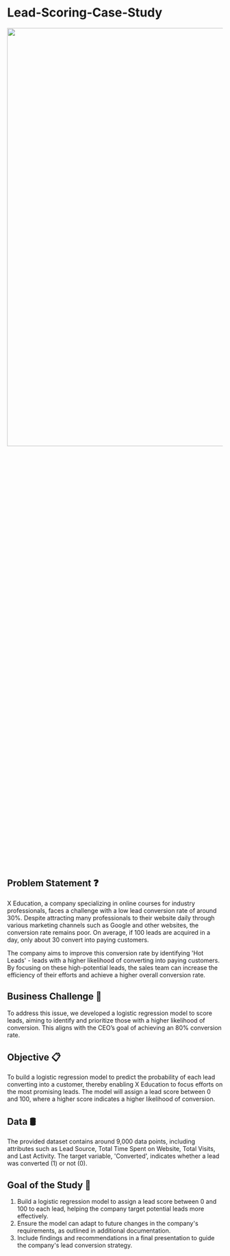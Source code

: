 # Lead-Scoring-Case-Study 
<img src="https://github.com/user-attachments/assets/9b95222d-9dd3-47d6-bc09-475bc20f1331" width = 120% height = 50%>

## Problem Statement ❓
X Education, a company specializing in online courses for industry professionals, faces a challenge with a low lead conversion rate of around 30%. Despite attracting many professionals to their website daily through various marketing channels such as Google and other websites, the conversion rate remains poor. On average, if 100 leads are acquired in a day, only about 30 convert into paying customers.

The company aims to improve this conversion rate by identifying 'Hot Leads' - leads with a higher likelihood of converting into paying customers. By focusing on these high-potential leads, the sales team can increase the efficiency of their efforts and achieve a higher overall conversion rate.

## Business Challenge 📝
To address this issue, we developed a logistic regression model to score leads, aiming to identify and prioritize those with a higher likelihood of conversion. This aligns with the CEO’s goal of achieving an 80% conversion rate.

## Objective 📋
To build a logistic regression model to predict the probability of each lead converting into a customer, thereby enabling X Education to focus efforts on the most promising leads. The model will assign a lead score between 0 and 100, where a higher score indicates a higher likelihood of conversion.

## Data 🛢️
The provided dataset contains around 9,000 data points, including attributes such as Lead Source, Total Time Spent on Website, Total Visits, and Last Activity. The target variable, 'Converted', indicates whether a lead was converted (1) or not (0).
## Goal of the Study 🎯
1. Build a logistic regression model to assign a lead score between 0 and 100 to each lead, helping the company target potential leads more effectively.
2. Ensure the model can adapt to future changes in the company's requirements, as outlined in additional documentation.
3. Include findings and recommendations in a final presentation to guide the company's lead conversion strategy.
         
